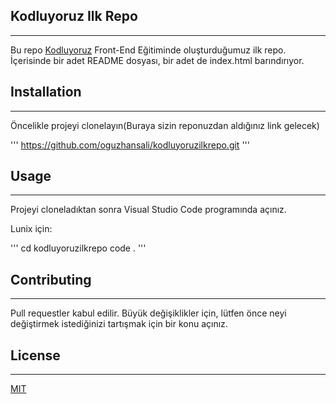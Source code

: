 ## Kodluyoruz Ilk Repo
-----------------------------------------------
Bu repo [Kodluyoruz](https://www.kodluyoruz.org/) Front-End Eğitiminde oluşturduğumuz ilk repo. İçerisinde bir adet README dosyası, bir adet de index.html barındırıyor.


## Installation
------------------------------------------------------
Öncelikle projeyi clonelayın(Buraya sizin reponuzdan aldığınız link gelecek)

'''
https://github.com/oguzhansali/kodluyoruzilkrepo.git
'''

## Usage
------------------------------------------------
Projeyi cloneladıktan sonra Visual Studio Code programında açınız.

Lunix için:

'''
cd kodluyoruzilkrepo
code .
'''

## Contributing
---------------------------------------
Pull requestler kabul edilir. Büyük değişiklikler için, lütfen önce neyi değiştirmek istediğinizi tartışmak için bir konu açınız.

## License
-------------------------------------------
[MIT](https://choosealicense.com/licenses/mit/)